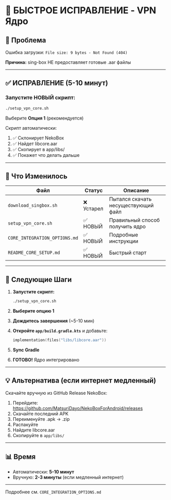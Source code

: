 # 🔧 БЫСТРОЕ ИСПРАВЛЕНИЕ - VPN Ядро

## 🚨 Проблема

Ошибка загрузки: `File size: 9 bytes - Not Found (404)`

**Причина:** sing-box НЕ предоставляет готовые .aar файлы

---

## ✅ ИСПРАВЛЕНИЕ (5-10 минут)

### Запустите НОВЫЙ скрипт:

```bash
./setup_vpn_core.sh
```

Выберите **Опция 1** (рекомендуется)

Скрипт автоматически:
1. ✅ Склонирует NekoBox
2. ✅ Найдет libcore.aar
3. ✅ Скопирует в app/libs/
4. ✅ Покажет что делать дальше

---

## 📝 Что Изменилось

| Файл | Статус | Описание |
|------|--------|----------|
| `download_singbox.sh` | ❌ Устарел | Пытался скачать несуществующий файл |
| `setup_vpn_core.sh` | ✅ НОВЫЙ | Правильный способ получить ядро |
| `CORE_INTEGRATION_OPTIONS.md` | ✅ НОВЫЙ | Подробные инструкции |
| `README_CORE_SETUP.md` | ✅ НОВЫЙ | Быстрый старт |

---

## 🎯 Следующие Шаги

1. **Запустите скрипт:**
   ```bash
   ./setup_vpn_core.sh
   ```

2. **Выберите опцию 1**

3. **Дождитесь завершения** (~5-10 мин)

4. **Откройте `app/build.gradle.kts`** и добавьте:
   ```kotlin
   implementation(files("libs/libcore.aar"))
   ```

5. **Sync Gradle**

6. **ГОТОВО!** Ядро интегрировано

---

## 💡 Альтернатива (если интернет медленный)

Скачайте вручную из GitHub Release NekoBox:

1. Перейдите: https://github.com/MatsuriDayo/NekoBoxForAndroid/releases
2. Скачайте последний APK
3. Переименуйте .apk → .zip
4. Распакуйте
5. Найдите libcore.aar
6. Скопируйте в `app/libs/`

---

## 📊 Время

- Автоматически: **5-10 минут**
- Вручную: **2-3 минуты** (если медленный интернет)

---

Подробнее см. `CORE_INTEGRATION_OPTIONS.md`


